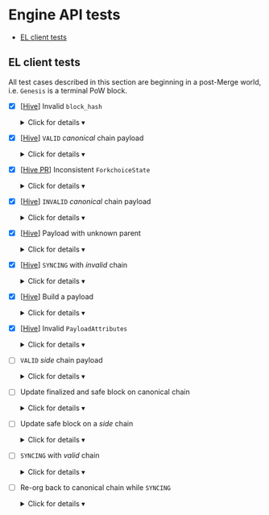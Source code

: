 # Engine API tests

<!-- START doctoc generated TOC please keep comment here to allow auto update -->
<!-- DON'T EDIT THIS SECTION, INSTEAD RE-RUN doctoc TO UPDATE -->

- [EL client tests](#el-client-tests)

<!-- END doctoc generated TOC please keep comment here to allow auto update -->

## EL client tests

All test cases described in this section are beginning in a post-Merge world, i.e. `Genesis` is a terminal PoW block.

* [x] [[Hive](https://github.com/ethereum/hive/blob/ee8d44878b25fa3dec59e2536977af8a44b345dd/simulators/ethereum/engine/enginetests.go#L610)] Invalid `block_hash`
  <details>
  <summary>Click for details &#9662;</summary>
  
  * [[Hive](https://github.com/ethereum/hive/blob/ee8d44878b25fa3dec59e2536977af8a44b345dd/simulators/ethereum/engine/enginetests.go#L578)] test should cover `block_hash` validation when EL is `SYNCING` and isn't `SYNCING` to be sure that sync doesn't affect the validation
  * test should cover all possible inconsistencies of `block_hash` that are fairly easy to do, i.e. random hash, hash of a block if it were a valid PoW block, etc
  * [[Hive](https://github.com/ethereum/hive/blob/ee8d44878b25fa3dec59e2536977af8a44b345dd/simulators/ethereum/engine/enginetests.go#L610)] EL responds with `{status: INVALID_BLOCK_HASH, latestValidHash: null, validationError: errorMessage | null}`
  
  </details>

* [x] [[Hive](https://github.com/ethereum/hive/blob/7d24e9bcf30dc6546fb821848ff0c8d279a80eaa/simulators/ethereum/engine/clmock.go#L244)] `VALID` *canonical* chain payload
  <details>
  <summary>Click for details &#9662;</summary>
  
  * `P` is a `VALID` payload extending *canonical* chain
  * `newPayload(P)`
    * [[Hive](https://github.com/ethereum/hive/blob/ee8d44878b25fa3dec59e2536977af8a44b345dd/simulators/ethereum/engine/clmock.go#L248)] EL responds with `{status: VALID, latestValidHash: payload.blockHash, validationError: null}`
    * [[Hive](https://github.com/ethereum/hive/blob/ee8d44878b25fa3dec59e2536977af8a44b345dd/simulators/ethereum/engine/enginetests.go#L977)] EL didn't update the head (it's still set to the parent of `P`)
  * `forkchoiceUpdated(headBlock: P)`
    * [[Hive PR](https://github.com/ethereum/hive/pull/534)] EL responds with `{payloadStatus: {status: VALID, latestValidHash: forkchoiceState.headBlockHash, validationError: null}, payloadId: null}`
    * [[Hive](https://github.com/ethereum/hive/blob/ee8d44878b25fa3dec59e2536977af8a44b345dd/simulators/ethereum/engine/enginetests.go#L1002)] EL sets head to `P`
  
  </details>

* [x] [[Hive PR](https://github.com/ethereum/hive/pull/535)] Inconsistent `ForkchoiceState`
  <details>
  <summary>Click for details &#9662;</summary>
  
  * `A: Genesis <- P1 <- P2 <- P3`, `B: Genesis <- P1' <- P2' <- P3'`
  * EL client starts with fully imported `A` and `B`
  * `forkchoiceUpdated(finalized: A.P1, safe: A.P2, head: A.P3`)
    * EL successfully re-orgs to `A.P3`, `finalized` and `safe` blocks are as expected
  * `forkchoiceUpdated(finalized: A.P1, safe: A.P2, head: B.P3'`)
  * `forkchoiceUpdated(finalized: A.P1, safe: B.P2', head: A.P3`)
  * `forkchoiceUpdated(finalized: B.P1', safe: A.P2, head: A.P3`)
    * `{error: {code: -38002, message: "Invalid forkchoice state"}}` in all cases listed above
  * `forkchoiceUpdated(finalized: B.P1', safe: B.P2', head: B.P3'`)
    * EL successfully re-orgs to `B.P3`, `finalized` and `safe` blocks are as expected
  
  </details>

* [x] [[Hive](https://github.com/ethereum/hive/blob/7d24e9bcf30dc6546fb821848ff0c8d279a80eaa/simulators/ethereum/engine/enginetests.go#L695)] `INVALID` *canonical* chain payload
  <details>
  <summary>Click for details &#9662;</summary>
  
  * `INV_P` is an `INVALID` payload extending *canonical* chain
  * `newPayload(INV_P)`
    * `{status: INVALID, latestValidHash: P.parentHash, validationError: errorMessage | null}`
    * `INV_P` isn't available via `eth_getBlockByHash`
  
  </details>

* [x] [[Hive](https://github.com/ethereum/hive/blob/7d24e9bcf30dc6546fb821848ff0c8d279a80eaa/simulators/ethereum/engine/enginetests.go#L352)] Payload with unknown parent
  <details>
  <summary>Click for details &#9662;</summary>
  
  * `A: Genesis <- P1 <- P2 <- P3`, `B:  Genesis <- P1' <- P2' <- P3'`
  * EL client starts with `Genesis` block and state
  * `forkchoiceUpdated(A.P1)`
    * `{status: SYNCING}`
  * `newPayload(A.P1) forkchoiceUpdated(A.P1)`
    * poll `forkchoiceUpdated(A.P1)` until it responds `{status: VALID}`, head is set to `A.P1`
  * `newPayload(B.P2')`
    * `{status: SYNCING}`
  * `newPayload(B.P1') newPayload(B.P2') forkchoiceUpdated(B.P2')`
    * poll `forkchoiceUpdated(B.P2')` until it responds `{status: VALID}`, head is set to `B.P2'`
  * `forkchoiceUpdated(A.P1)`
    * re-orgs back to `A.P1`
  * `newPayload(A.P3)`
    * `{status: SYNCING}`
  * `newPayload(A.P2) newPayload(A.P3) forkchoiceUpdated(A.P3)`
    * poll `forkchoiceUpdated(A.P3)` until it responds `{status: VALID}`, head is set to `A.P3'`
  
  </details>

* [x] [[Hive](https://github.com/ethereum/hive/pull/526)] `SYNCING` with *invalid* chain
  <details>
  <summary>Click for details &#9662;</summary>
  
  * `A: Genesis <- P1 <- P2 <- P3 <- P4`, `B: Genesis <- P1' <- INV_P2' <- P3' <- P4'`, `INV_P2'` is invalid payload
  * EL client starts with `A: P4` block and state
  * `newPayload(INV_P2') forkchoiceUpdated(head: INV_P2')`
    * EL responds with `{status: SYNCING, latestValidHash: null, validationError: null}`
  * EL pulls `P1'` from a remote peer on the network
  * `newPayload(P3')`
    * poll `newPayload(P3')` until response is `INVALID`, with `latestValidHash: P1'.blockHash`
    * `finalized`, `safe` and head blocks didn't change, i.e. are from `A` chain
  * `newPayload(P2') forkchoiceUpdated(head: P2')`
  * EL pulls `P1'` from a remote peer on the network
  * poll `forkchoiceUpdated(P2')` until response is `INVALID`, with `latestValidHash: P1'.blockHash`
  
  </details>

* [x] [[Hive](https://github.com/ethereum/hive/blob/7d24e9bcf30dc6546fb821848ff0c8d279a80eaa/simulators/ethereum/engine/clmock.go#L295)] Build a payload
  <details>
  <summary>Click for details &#9662;</summary>
  
  * `Genesis <- P1`
  * EL clients starts with `Genesis` block and state
  * `newPayload(P1)`
    * succeedes
  * `getPayload(payloaId: random)`
    * `{error: {code: -38001, message: "Unknown payload"}}`
  * `forkchoiceUpdated(P1, payloadAttributes: {validTimestamp, validPrevRandao, validFeeRecipient})`
    * remember `existingPayloadId` returned from this call
  * `getPayload(payloaId: random)`
    * `{error: {code: -38001, message: "Unknown payload"}}`
  * `getPayload(payloaId: existingPayloadId)`
    * remember `returnedPayload` from this call
  * `newPayload(returnedPayload)`
    * `{status: VALID}`
  * `forkchoiceUpdated(returnedPayload)`
    * `{status: VALID}`, `returnedPayload` becomes the head
  * `forkchoiceUpdated(returnedPayload, payloadAttributes: {validTimestamp, validPrevRandao, validFeeRecipient})`
    * remember `existingPayloadId2` returned from this call
  * `getPayload(payloaId: existingPayloadId2)`
    * remember `returnedPayload2` from this call
  * `newPayload(returnedPayload2)`
    * `{status: VALID}`
    * `returnedPayload` remains the head
  * wait for 60 seconds
  * `getPayload(payloaId: existingPayloadId2)`
    * `{error: {code: -38001, message: "Unknown payload"}}`
  
  </details>

* [x] [[Hive](https://github.com/ethereum/hive/pull/527)] Invalid `PayloadAttributes`
  <details>
  <summary>Click for details &#9662;</summary>
  
  * `Genesis <- P1`
  * EL clients starts with `Genesis` block and state
  * `newPayload(P1)`
    * succeedes
  * `forkchoiceUpdated(P1, payloadAttributes: {timestamp: 0, validPrevRandao, validFeeRecipient})`
    * `{error: {code: -38003, message: "Invalid payload attributes"}}`
    * head is set to `P1`
  
  </details>

* [ ] `VALID` *side* chain payload
  <details>
  <summary>Click for details &#9662;</summary>
  
  * `P'` is a `VALID` payload extending *side* chain
  * `newPayload(P')`
    * Note: EL may respond with `ACCEPTED` or `VALID`
  * `forkchoiceUpdated(headBlock: P')`
    * EL responds with `{payloadStatus: {status: VALID, latestValidHash: forkchoiceState.headBlockHash, validationError: null}, payloadId: null}`
    * EL sets head to `P'`
  
  </details>

* [ ] Update finalized and safe block on canonical chain
  <details>
  <summary>Click for details &#9662;</summary>
  
  * `Genesis <- P1 <- P2 <- P3 <- P4` is a subchain of valid payloads extending canonical chain
  * `newPayload(P1) forkchoiceUpdated(finalized: Genesis, safe: Genesis, head: P1)`
  * `newPayload(P2) forkchoiceUpdated(finalized: Genesis, safe: P1, head: P2)`
    * EL sets `safe` to `P1`, head to `P2`, `finalized == Genesis`
  * `newPayload(P3) forkchoiceUpdated(finalized: P1, safe: P2, head: P3)`
    * EL sets `finalized` to `P1`, `safe` to `P2`, head to `P3`
  * `newPayload(P4) forkchoiceUpdated(finalized: P2, safe: P3, head: P4)`
    * EL sets `finalized` to `P2`, `safe` to `P3`, head to `P4`
  
  </details>

* [ ] Update safe block on a *side* chain
  <details>
  <summary>Click for details &#9662;</summary>
  
  * `A: Genesis <- P1 <- P2 <- P3` is a subchain of valid payloads extending canonical chain, `B: Genesis <- P1 <- P2' <- P3'` is a subchain of valid payloads extending side chain
  * import `A` and call `forkchoiceUpdated(finalized: P1, safe: P2, head: P3)`
    * EL sets `finalized` to `P1`, `safe` to `P2`, head to `P3`
  * import `B` by calling `newPayload(P2') newPayload(P3')` and call `forkchoiceUpdated(finalized: P1, safe: P2', head: P3')`
    * note, this test might need `forkchoiceUpdated` poll as EL may respond with syncing
    * EL sets `finalized` to `P1`, `safe` to `P2'`, head to `P3'`
  
  </details>

* [ ] `SYNCING` with *valid* chain
  <details>
  <summary>Click for details &#9662;</summary>
  
  * `Genesis <- P1 <- P2 <- P3 <- P4`
  * EL client starts with `Genesis` block and state
  * `newPayload(P3) forkchoiceUpdated(head: P3)`
    * EL responds with `{status: SYNCING, latestValidHash: null, validationError: null}`
  * EL client should pull `P1 <- P2` from a remote peer and finish the sync process successfully
  * `newPayload(P4) forkchoiceUpdated(head: P4)`
    * poll `forkchoiceUpdated(finalized: P2, safe: P3, head: P4)` until response is `VALID`
    * `finalized`, `safe` and head blocks are set accordingly
* [ ] Re-org back to canonical chain while `SYNCING`
  <details>
  <summary>Click for details &#9662;</summary>
  
  * `A: Genesis <- P1 <- P2 <- P3 <- P4`, `B: Genesis <- P1' <- P2' <- P3' <- P4'`
  * EL client is synced up to `A.P3` block, i.e. `A.P3` is the head
  * `newPayload(B.P4') forkchoiceUpdated(head: B.P4')`
    * EL responds with `{status: SYNCING, latestValidHash: null, validationError: null}`
    * Note, the rest of `B` chain should be unavailable to keep EL unable to finish its sync process
  * `newPayload(A.P4) forkchoiceUpdated(A.P4)`
    * poll `forkchoiceUpdated(finalized: P2, safe: P3, head: P4)` until response is `VALID`
    * `finalized`, `safe` and head blocks are set accordingly
  
  </details>

